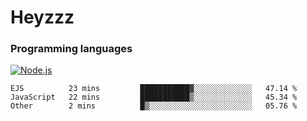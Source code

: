 # Heyzzz  

### Programming languages  

[![Node.js](https://img.shields.io/badge/-Node.js-262626?style=for-the-badge)](https://nodejs.org/ru)

<!--START_SECTION:waka-->

```text
EJS          23 mins         ███████████▓░░░░░░░░░░░░░   47.14 %
JavaScript   22 mins         ███████████▒░░░░░░░░░░░░░   45.34 %
Other        2 mins          █▒░░░░░░░░░░░░░░░░░░░░░░░   05.76 %
```

<!--END_SECTION:waka-->
